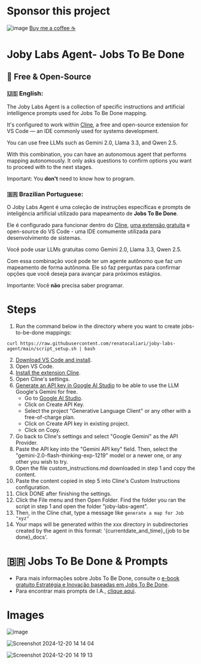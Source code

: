 # Sponsor this project
![image](https://github.com/user-attachments/assets/b28741c6-5bc5-4bd1-a53a-9364a0acdf3d)
[Buy me a coffee ☕](https://buymeacoffee.com/calirenato82)

# Joby Labs Agent- Jobs To Be Done
## 🚀 Free & Open-Source

### 🇺🇸 **English:**
The Joby Labs Agent is a collection of specific instructions and artificial intelligence prompts used for Jobs To Be Done mapping.

It's configured to work within [Cline](https://github.com/cline/cline), a free and open-source extension for VS Code — an IDE commonly used for systems development.

You can use free LLMs such as Gemini 2.0, Llama 3.3, and Qwen 2.5.

With this combination, you can have an autonomous agent that performs mapping autonomously. It only asks questions to confirm options you want to proceed with to the next stages.

Important: You **don't** need to know how to program.

### 🇧🇷 **Brazilian Portuguese:**
O Joby Labs Agent é uma coleção de instruções específicas e prompts de inteligência artificial utilizado para mapeamento de **Jobs To Be Done**. 

Ele é configurado para funcionar dentro do [Cline](https://github.com/cline/cline), [uma extensão gratuita](https://marketplace.visualstudio.com/items?itemName=saoudrizwan.claude-dev) e open-source do VS Code - uma IDE comumente utilizada para desenvolvimento de sistemas.

Você pode usar LLMs gratuitas como Gemini 2.0, Llama 3.3, Qwen 2.5.

Com essa combinação você pode ter um agente autônomo que faz um mapeamento de forma autônoma. Ele só faz perguntas para confirmar opções que você deseja para avançar para próximos estágios.

Importante: Você **não** precisa saber programar.

# Steps

1. Run the command below in the directory where you want to create jobs-to-be-done mappings:
```
curl https://raw.githubusercontent.com/renatocaliari/joby-labs-agent/main/script_setup.sh | bash
```
2. [Download VS Code and install](https://code.visualstudio.com/download).
3. Open VS Code.
4. [Install the extension Cline](https://marketplace.visualstudio.com/items?itemName=saoudrizwan.claude-dev).
5. Open Cline's settings.
9. [Generate an API key in Google AI Studio](https://aistudio.google.com/app/apikey) to be able to use the LLM Google's Gemini for free.
     - Go to [Google AI Studio](https://aistudio.google.com/app/apikey).
     - Click on Create API Key.
     - Select the project "Generative Language Client" or any other with a free-of-charge plan.
     - Click on Create API key in existing project.
     - Click on Copy.
10. Go back to Cline's settings and select "Google Gemini" as the API Provider.
11. Paste the API key into the "Gemini API key" field. Then, select the "gemini-2.0-flash-thinking-exp-1219" model or a newer one, or any other you wish to try.
12. Open the file custom_instructions.md downloaded in step 1 and copy the content.
13. Paste the content copied in step 5 into Cline's Custom Instructions configuration.
14. Click DONE after finishing the settings.
15. Click the File menu and then Open Folder. Find the folder you ran the script in step 1 and open the folder "joby-labs-agent".
16. Then, in the Cline chat, type a message like ```generate a map for Job "xyz"```
17. Your maps will be generated within the xxx directory in subdirectories created by the agent in this format: '{currentdate_and_time}_{job to be done}_docs'.

# 🇧🇷 Jobs To Be Done & Prompts 
- Para mais informações sobre Jobs To Be Done, consulte o [e-book gratuito Estratégia e Inovação baseadas em Jobs To Be Done](https://calirenato82.substack.com/p/e-book-jobs-to-be-done-em-portugues).
- Para encontrar mais prompts de I.A., [clique aqui](https://calirenato82.substack.com/i/141662256/prompts-ia-para-problem-space).

# Images

![image](https://github.com/user-attachments/assets/3df8027b-b28a-4ffe-aed9-7a20d05cbd8e)

![Screenshot 2024-12-20 14 14 04](https://github.com/user-attachments/assets/a804d740-7e51-4568-923a-c04d27670755)

![Screenshot 2024-12-20 14 19 13](https://github.com/user-attachments/assets/f84ed0d1-2207-459b-aea4-673fcfe1c644)

